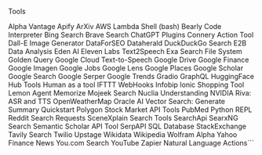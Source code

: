 Tools

Alpha Vantage
Apify
ArXiv
AWS Lambda
Shell (bash)
Bearly Code Interpreter
Bing Search
Brave Search
ChatGPT Plugins
Connery Action Tool
Dall-E Image Generator
DataForSEO
Dataherald
DuckDuckGo Search
E2B Data Analysis
Eden AI
Eleven Labs Text2Speech
Exa Search
File System
Golden Query
Google Cloud Text-to-Speech
Google Drive
Google Finance
Google Imagen
Google Jobs
Google Lens
Google Places
Google Scholar
Google Search
Google Serper
Google Trends
Gradio
GraphQL
HuggingFace Hub Tools
Human as a tool
IFTTT WebHooks
Infobip
Ionic Shopping Tool
Lemon Agent
Memorize
Mojeek Search
Nuclia Understanding
NVIDIA Riva: ASR and TTS
OpenWeatherMap
Oracle AI Vector Search: Generate Summary
Quickstart
Polygon Stock Market API Tools
PubMed
Python REPL
Reddit Search
Requests
SceneXplain
Search Tools
SearchApi
SearxNG Search
Semantic Scholar API Tool
SerpAPI
SQL Database
StackExchange
Tavily Search
Twilio
Upstage
Wikidata
Wikipedia
Wolfram Alpha
Yahoo Finance News
You.com Search
YouTube
Zapier Natural Language Actions```
